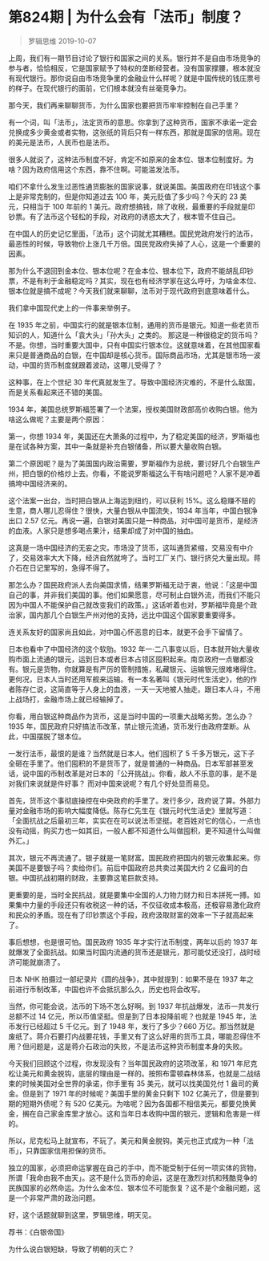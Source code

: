 # 第824期 | 为什么会有「法币」制度？
> 罗辑思维
2019-10-07

上周，我们有一期节目讨论了银行和国家之间的关系。银行并不是自由市场竞争的参与者，恰恰相反，它是国家赋予了特权的垄断经营者。没有国家撑腰，根本就没有现代银行。那你说自由市场竞争里的金融业什么样呢？就是中国传统的钱庄票号的样子。在现代银行的面前，它们根本就没有丝毫竞争力。

那今天，我们再来聊聊货币，为什么国家也要把货币牢牢控制在自己手里？

有一个词，叫「法币」，法定货币的意思。你拿到了这种货币，国家不承诺一定会兑换成多少黄金或者实物，这张纸的背后只有一样东西，那就是国家的信用。现在的美元是法币，人民币也是法币。

很多人就说了，这种法币制度不好，肯定不如原来的金本位、银本位制度好。为啥？因为政府信用这个东西，靠不住啊。可能滥发法币。

咱们不拿什么发生过恶性通货膨胀的国家说事，就说美国。美国政府在印钱这个事上是非常克制的，但是你知道过去 100 年，美元贬值了多少吗？今天的 23 美元，只相当于 100 年前的 1 美元。政府想搞钱，除了收税，最重要的手段就是印钞票。有了法币这个轻松的手段，对政府的诱惑太大了，根本管不住自己。

在中国人的历史记忆里面，「法币」这个词就尤其糟糕。国民党政府发行的法币，最恶性的时候，导致物价上涨几千万倍。国民党政府失掉了人心，这是一个重要的因素。

那为什么不退回到金本位、银本位呢？在金本位、银本位下，政府不能胡乱印钞票，不是有利于金融稳定吗？其实，现在也有经济学家在这么呼吁，为啥金本位、银本位就是搞不成呢？今天我们就来聊聊，法币对于现代政府到底意味着什么。

我们拿中国现代史上的一件事来举例子。

在 1935 年之前，中国实行的就是银本位制，通用的货币是银元。知道一些老货币知识的人，知道什么「袁大头」「孙大头」之类的。
那这是一种很稳定的货币吗？不是。你想，当时重要大国中，只有中国实行银本位。这就意味着，在其他国家看来只是普通商品的白银，在中国却是核心货币。国际商品市场，尤其是银市场一波动，中国的货币制度就跟着波动，这哪儿受得了？

这种事，在上个世纪 30 年代真就发生了。导致中国经济灾难的，不是什么敌国，而是关系看起来还不错的美国。

1934 年，美国总统罗斯福签署了一个法案，授权美国财政部高价收购白银。他为啥这么做呢？主要是两个原因：

第一，你想 1934 年，美国还在大萧条的过程中，为了稳定美国的经济，罗斯福也是在试各种方案，其中一条就是补充白银储备，所以要大量收购白银。

第二个原因呢？是为了美国国内政治需要，罗斯福作为总统，要讨好几个白银生产州，把白银的价格炒上去。你看，不能说罗斯福这么干有啥问题吧？人家不是冲着搞垮中国经济来的。

这个法案一出台，当时把白银从上海运到纽约，可以获利 15%。这么稳赚不赔的生意，商人哪儿忍得住？很快，大量白银从中国流失，1934 年当年，中国白银净出口 2.57 亿元。再说一遍，白银对美国只是一种商品，对中国可是货币，是经济的血液。人家只是想多喝点果汁，结果却成了对中国的抽血。

这真是一场中国经济的无妄之灾。市场没了货币，这叫通货紧缩，交易没有中介了，交易效率大大下降，经济自然就垮了。当时工厂关门、银行挤兑大量出现。蒋介石在日记里写的，急得不得了。

那怎么办？国民政府派人去向美国求情，结果罗斯福无动于衷，他说：「这是中国自己的事，并非我们美国的事。他们如果愿意，尽可制止白银外流，而我们不能只因为中国人不能保护自己就改变我们的政策。」这话听着也对，罗斯福毕竟是个政治家，国内那几个白银生产州对他的支持，远比中国这个国家要重要得多。

连关系友好的国家尚且如此，对中国心怀恶意的日本，就更不会手下留情了。

日本也看中了中国经济的这个软肋。1932 年一·二八事变以后，日本就开始大量收购市面上流通的银元，运到日本或者日本占领区囤积起来。南京政府一点辙都没有。银元是货物，你就算是有严厉的管制措施，私藏银元、运输银元很难堵得住。更何况，日本人当时还用军舰来运输。有一本名著叫《银元时代生活史》，他的作者陈存仁说，这简直等于人身上的血液，一天一天地被人抽走。跟日本人斗，不用上战场打，金融市场上就已经输掉了。

你看，用白银这种商品作为货币，这是当时中国的一项重大战略劣势。怎么办？1935 年，国民政府只好搞法币改革，禁止银元流通，货币发行由政府垄断。从此，中国摆脱了银本位。

一发行法币，最恨的是谁？当然就是日本人。他们囤积了 5 千多万银元，这下子全砸在手里了。他们囤积的不是货币了，就是普通的一种商品。日本军部甚至发话，说中国的币制改革是对日本的「公开挑战」。你看，敌人不乐意的事，是不是对我们来说就是件好事？
而对中国来说呢？有几个好处显而易见。

首先，货币这个事彻底操控在中央政府的手里了。发行多少，政府说了算。外部力量对金融市场的影响大幅度降低。陈存仁先生在《银元时代生活史》里就写道：「全面抗战之后最初三年，实实在在可以说法币坚挺。老百姓对它的信心，一点也没有动摇，购买力也一如其旧，一般人都不知道什么叫做囤积，更不知道什么叫做外汇。」

其次，银元不再流通了。银子就是一笔财富。国民政府把国内的银元收集起来。你美国不是要银子吗？卖给你们。前后中国政府总共卖过美国大约 2 亿盎司的白银。中国抗战初期的财政，主要靠这笔巨款支持。

更重要的是，当时全民抗战，就是要集中全国的人力物力财力和日本拼死一搏。如果集中力量的手段还只有收税这一种的话，不仅征收成本极高，还极容易激化政府和民众的矛盾。现在有了印钞票这个手段，政府汲取财富的效率一下子就高起来了。

事后想想，也是很可怕。国民政府 1935 年才实行法币制度，两年以后的 1937 年就爆发了全面抗战。如果当时国内流通的货币还是银元，那可能仗还没打，战时经济可能就崩溃了。

日本 NHK 拍摄过一部纪录片《圆的战争》，其中就提到：如果不是在 1937 年之前进行币制改革，中国也许不会抵抗那么久，历史也将会改写。

当然，你可能会说，法币的下场不怎么好啊。到 1937 年抗战爆发，法币一共发行总额不过 14 亿元，所以币值坚挺。但是到了日本投降前呢？也就是 1945 年，法币发行已经超过 5 千亿元。到了 1948 年，发行了多少？660 万亿。那当然就是废纸了。蒋介石要打内战要花钱，手里又有了这么好用的货币工具，哪能忍得住不用？但问题是，这是蒋介石政治的失败，不是法币这种货币制度本身的失败。

今天我们回顾这个过程，你发现没有？当年国民政府的这项改革，和 1971 年尼克松让美元和黄金脱钩，底层的理由是一样的。按照布雷顿森林体系，也就是二战结束的时候美国对全世界的承诺，你手里有 35 美元，就可以找美国兑付 1 盎司的黄金。但是到了 1971 年的时候呢？美国手里的黄金只剩下 102 亿美元了，但是要到期的短期外债呢？有 520 亿美元。为啥呢？因为各国都不相信美元，都要兑换黄金，搁在自己家金库里才放心。这和当年日本收购中国的银元，逻辑和危害是一样的。

所以，尼克松马上就宣布，不玩了。美元和黄金脱钩。美元也正式成为一种「法币」，只靠国家信用担保的货币。

独立的国家，必须把命运掌握在自己的手中，而不能受制于任何一项实体的货物，所谓「我命由我不由天」。这不是什么货币的命运，这是在激烈对抗和残酷竞争的民族国家的必然命运。为什么金本位、银本位不可能恢复？这不是个金融问题，这是一个非常严肃的政治问题。

好，这个话题就聊到这里，罗辑思维，明天见。

荐书：《白银帝国》

为什么说白银短缺，导致了明朝的灭亡？